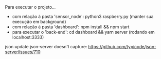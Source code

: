 Para executar o projeto...
- com relação à pasta 'sensor_node': python3 raspberry.py (manter sua execução em background)
- com relação à pasta 'dashboard': npm install && npm start
- para executar o 'back-end': cd dashboard && yarn server (rodando em localhost:3333)



json update json-server doesn't capture:
https://github.com/typicode/json-server/issues/710